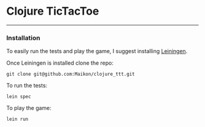 # Clojure TicTacToe
---

### Installation

To easily run the tests and play the game, I suggest installing
[Leiningen](https://github.com/technomancy/leiningen).

Once Leiningen is installed clone the repo:

`git clone git@github.com:Maikon/clojure_ttt.git`

To run the tests:

`lein spec`

To play the game:

`lein run`
